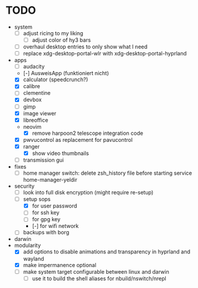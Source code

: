 # TODO

- system
  - [ ] adjust ricing to my liking
    - [ ] adjust color of hy3 bars
  - [ ] overhaul desktop entries to only show what I need
  - [ ] replace xdg-desktop-portal-wlr with xdg-desktop-portal-hyprland
- apps
  - [ ] audacity
  - [-] AusweisApp (funktioniert nicht)
  - [x] calculator (speedcrunch?)
  - [x] calibre
  - [ ] clementine
  - [x] devbox
  - [ ] gimp
  - [x] image viewer
  - [x] libreoffice
  - neovim
    - [x] remove harpoon2 telescope integration code
  - [x] pwvucontrol as replacement for pavucontrol
  - [x] ranger
      - [x] show video thumbnails
  - [ ] transmission gui
- fixes
    - [ ] home manager switch: delete zsh_history file before starting service home-manager-yeldir
- security
  - [ ] look into full disk encryption (might require re-setup)
  - [ ] setup sops
    - [x] for user password
    - [ ] for ssh key
    - [ ] for gpg key
    - [-] for wifi network
  - [ ] backups with borg
- darwin
- modularity
  - [x] add options to disable animations and transparency in hyprland and wayland
  - [x] make impermanence optional
  - [ ] make system target configurable between linux and darwin
    - [ ] use it to build the shell aliases for nbuild/nswitch/nrepl
